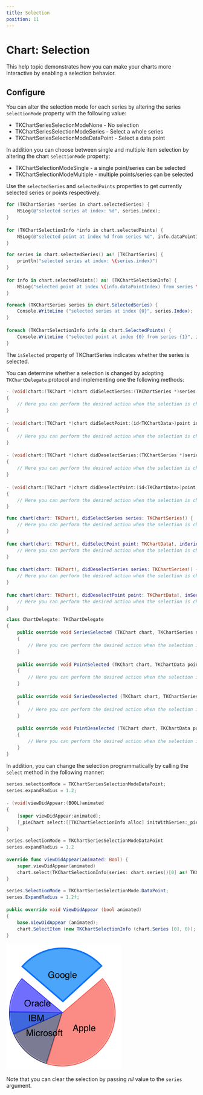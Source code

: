 ```yaml
---
title: Selection
position: 11
---
```


# Chart: Selection

This help topic demonstrates how you can make your charts more interactive by enabling a selection behavior.

## Configure ##

You can alter the selection mode for each series by altering the series <code>selectionMode</code> property with the following value:

- TKChartSeriesSelectionModeNone - No selection
- TKChartSeriesSelectionModeSeries - Select a whole series
- TKChartSeriesSelectionModeDataPoint - Select a data point

In addition you can choose between single and multiple item selection by altering the chart <code>selectionMode</code> property:

- TKChartSelectionModeSingle - a single point/series can be selected
- TKChartSelectionModeMultiple - multiple points/series can be selected

Use the <code>selectedSeries</code> and <code>selectedPoints</code> properties to get currently selected series or points respectively.

```Objective-C
for (TKChartSeries *series in chart.selectedSeries) {
    NSLog(@"selected series at index: %d", series.index);
}

for (TKChartSelectionInfo *info in chart.selectedPoints) {
    NSLog(@"selected point at index %d from series %d", info.dataPointIndex, info.series.index);
}
```
```Swift
for series in chart.selectedSeries() as! [TKChartSeries] {
    println("selected series at index: \(series.index)")
}

for info in chart.selectedPoints() as! [TKChartSelectionInfo] {
    NSLog("selected point at index \(info.dataPointIndex) from series \(info.series.index)")
}
```
```C#
foreach (TKChartSeries series in chart.SelectedSeries) {
	Console.WriteLine ("selected series at index {0}", series.Index);
}

foreach (TKChartSelectionInfo info in chart.SelectedPoints) {
	Console.WriteLine ("selected point at index {0} from series {1}", info.DataPointIndex, info.Series.Index);
}
```

The <code>isSelected</code> property of TKChartSeries indicates whether the series is selected.

You can determine whether a selection is changed by adopting <code>TKChartDelegate</code> protocol and implementing one the following methods:

```Objective-C
- (void)chart:(TKChart *)chart didSelectSeries:(TKChartSeries *)series
{
    // Here you can perform the desired action when the selection is changed.
}

- (void)chart:(TKChart *)chart didSelectPoint:(id<TKChartData>)point inSeries:(TKChartSeries *)series atIndex:(NSInteger)index
{
    // Here you can perform the desired action when the selection is changed.
}

- (void)chart:(TKChart *)chart didDeselectSeries:(TKChartSeries *)series
{
    // Here you can perform the desired action when the selection is changed.
}

- (void)chart:(TKChart *)chart didDeselectPoint:(id<TKChartData>)point inSeries:(TKChartSeries *)series atIndex:(NSInteger)index
{
    // Here you can perform the desired action when the selection is changed.
}
```
```Swift
func chart(chart: TKChart!, didSelectSeries series: TKChartSeries!) {
    // Here you can perform the desired action when the selection is changed.
}

func chart(chart: TKChart!, didSelectPoint point: TKChartData!, inSeries series: TKChartSeries!, atIndex index: Int) {
    // Here you can perform the desired action when the selection is changed.
}

func chart(chart: TKChart!, didDeselectSeries series: TKChartSeries!) {
    // Here you can perform the desired action when the selection is changed.
}

func chart(chart: TKChart!, didDeselectPoint point: TKChartData!, inSeries series: TKChartSeries!, atIndex index: Int) {
    // Here you can perform the desired action when the selection is changed.
}
```
```C#
class ChartDelegate: TKChartDelegate
{
	public override void SeriesSelected (TKChart chart, TKChartSeries series)
	{
		// Here you can perform the desired action when the selection is changed.
	}

	public override void PointSelected (TKChart chart, TKChartData point, TKChartSeries series, nint index)
	{
		// Here you can perform the desired action when the selection is changed.
	}

	public override void SeriesDeselected (TKChart chart, TKChartSeries series)
	{
		// Here you can perform the desired action when the selection is changed.
	}

	public override void PointDeselected (TKChart chart, TKChartData point, TKChartSeries series, nint index)
	{
		// Here you can perform the desired action when the selection is changed.
	}
}
```

In addition, you can change the selection programmatically by calling the <code>select</code> method in the following manner:

```Objective-C
series.selectionMode = TKChartSeriesSelectionModeDataPoint;
series.expandRadius = 1.2;

- (void)viewDidAppear:(BOOL)animated
{
	[super viewDidAppear:animated];
	[_pieChart select:[[TKChartSelectionInfo alloc] initWithSeries:_pieChart.series[0] dataPointIndex:0]];
}
```
```Swift
series.selectionMode = TKChartSeriesSelectionModeDataPoint
series.expandRadius = 1.2

override func viewDidAppear(animated: Bool) {
    super.viewDidAppear(animated)
    chart.select(TKChartSelectionInfo(series: chart.series()[0] as! TKChartSeries, dataPointIndex: 0))
}
```
```C#
series.SelectionMode = TKChartSeriesSelectionMode.DataPoint;
series.ExpandRadius = 1.2f;

public override void ViewDidAppear (bool animated)
{
	base.ViewDidAppear (animated);
	chart.SelectItem (new TKChartSelectionInfo (chart.Series [0], 0));
}
```

<img src="../images/chart-selection001.png"/>

Note that you can clear the selection by passing *nil* value to the <code>series</code> argument.



